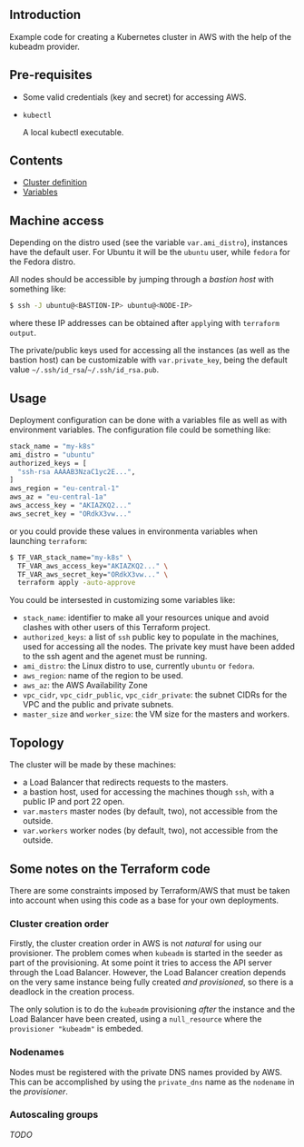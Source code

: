 ## Introduction

Example code for creating a Kubernetes cluster in AWS with the
help of the kubeadm provider.

## Pre-requisites

 * Some valid credentials (key and secret) for accessing AWS.
 
 * `kubectl`
  
   A local kubectl executable.

## Contents

* [Cluster definition](cluster.tf)
* [Variables](variables.tf)

## Machine access

Depending on the distro used (see the variable `var.ami_distro`),
instances have the default user. For Ubuntu it will be the `ubuntu`
user, while `fedora` for the Fedora distro.

All nodes should be accessible by jumping through a _bastion host_
with something like:

```bash
$ ssh -J ubuntu@<BASTION-IP> ubuntu@<NODE-IP>
```

where these IP addresses can be obtained after `apply`ing
with `terraform output`. 

The private/public keys used for accessing all the instances (as
well as the bastion host) can be customizable with
`var.private_key`, being the default value 
`~/.ssh/id_rsa`/`~/.ssh/id_rsa.pub`.

## Usage

Deployment configuration can be done with a variables
file as well as with environment variables. The configuration
file could be something like:

```bash
stack_name = "my-k8s"
ami_distro = "ubuntu"
authorized_keys = [
  "ssh-rsa AAAAB3NzaC1yc2E...",
]
aws_region = "eu-central-1"
aws_az = "eu-central-1a"
aws_access_key = "AKIAZKQ2..."
aws_secret_key = "ORdkX3vw..."
```

or you could provide these values in environmenta variables
when launching `terraform`:

```bash
$ TF_VAR_stack_name="my-k8s" \
  TF_VAR_aws_access_key="AKIAZKQ2..." \
  TF_VAR_aws_secret_key="ORdkX3vw..." \
  terraform apply -auto-approve
```

You could be intersested in customizing some variables like:

* `stack_name`: identifier to make all your resources unique and avoid
clashes with other users of this Terraform project.
* `authorized_keys`: a list of `ssh` public key to populate in the machines, 
used for accessing all the nodes. The private key must have been added to
the ssh agent and the agenet must be running.
* `ami_distro`: the Linux distro to use, currently `ubuntu` or `fedora`.
* `aws_region`: name of the region to be used.
* `aws_az`: the AWS Availability Zone
* `vpc_cidr`, `vpc_cidr_public`, `vpc_cidr_private`: the subnet CIDRs
for the VPC and the public and private subnets.
* `master_size` and `worker_size`: the VM size for the masters
and workers.

## Topology

The cluster will be made by these machines:

  * a Load Balancer that redirects requests to the masters.
  * a bastion host, used for accessing the machines though `ssh`,
  with a public IP and port 22 open.
  * `var.masters` master nodes (by default, two), not accessible
  from the outside.
  * `var.workers` worker nodes (by default, two), not accessible
  from the outside.

## Some notes on the Terraform code

There are some constraints imposed by Terraform/AWS that must be
taken into account when using this code as a base for your own
deployments. 

### Cluster creation order

Firstly, the cluster creation order in AWS is not _natural_
for using our provisioner. The problem comes when `kubeadm` is started
in the seeder as part of the provisioning. At some point it tries to
access the API server through the Load Balancer. However, the Load
Balancer creation depends on the very same instance being fully
created _and provisioned_, so there is a deadlock in the
creation process.

The only solution is to do the `kubeadm` provisioning _after_
the instance and the Load Balancer have been created, using a
`null_resource` where the `provisioner "kubeadm"` is embeded.

### Nodenames

Nodes must be registered with the private DNS names provided
by AWS. This can be accomplished by using the `private_dns` name
as the `nodename` in the _provisioner_.

### Autoscaling groups

_TODO_

 
